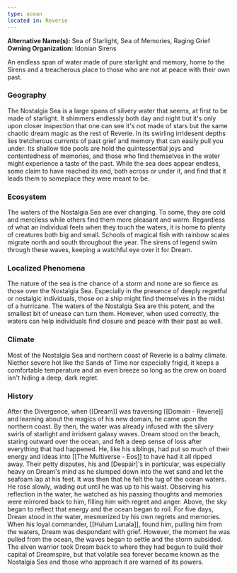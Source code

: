 ```yaml
---
type: ocean
located in: Reverie
---
```


**Alternative Name(s):** Sea of Starlight, Sea of Memories, Raging Grief
**Owning Organization:** Idonian Sirens

An endless span of water made of pure starlight and memory, home to the Sirens and a treacherous place to those who are not at peace with their own past.

### Geography

The Nostalgia Sea is a large spans of silvery water that seems, at first to be made of starlight. It shimmers endlessly both day and night but it's only upon closer inspection that one can see it's not made of stars but the same chaotic dream magic as the rest of Reverie. In its swirling irridesent depths lies tretcherous currents of past grief and memory that can easily pull you under. Its shallow tide pools are hold the quintessential joys and contentedness of memories, and those who find themselves in the water might experience a taste of the past. While the sea does appear endless, some claim to have reached its end, both across or under it, and find that it leads them to someplace they were meant to be.

### Ecosystem

The waters of the Nostalgia Sea are ever changing. To some, they are cold and merciless while others find them more pleasant and warm. Regardless of what an individual feels when they touch the waters, it is home to plenty of creatures both big and small. Schools of magical fish with rainbow scales migrate north and south throughout the year. The sirens of legend swim through these waves, keeping a watchful eye over it for Dream.

### Localized Phenomena

The nature of the sea is the chance of a storm and none are so fierce as those over the Nostalgia Sea. Especially in the presence of deeply regretful or nostalgic individuals, those on a ship might find themselves in the midst of a hurricane. The waters of the Nostalgia Sea are this potent, and the smallest bit of unease can turn them. However, when used correctly, the waters can help individuals find closure and peace with their past as well.

### Climate

Most of the Nostalgia Sea and northern coast of Reverie is a balmy climate. Niether severe hot like the Sands of Time nor especially frigid, it keeps a comfortable temperature and an even breeze so long as the crew on board isn't hiding a deep, dark regret.

### History

After the Divergence, when [[Dream]] was traversing [[Domain - Reverie]] and learning about the magics of his new domain, he came upon the northern coast. By then, the water was already infused with the silvery swirls of starlight and irridsent galaxy waves. Dream stood on the beach, staring outward over the ocean, and felt a deep sense of loss after everything that had happened. He, like his siblings, had put so much of their energy and ideas into [[The Multiverse - Eos]] to have had it all ripped away. Their petty disputes, his and [Despair]'s in particular, was especially heavy on Dream's mind as he slumped down into the wet sand and let the seafoam lap at his feet. It was then that he felt the tug of the ocean waters. He rose slowly, wading out until he was up to his waist. Observing his reflection in the water, he watched as his passing thoughts and memories were mirrored back to him, filling him with regret and anger. Above, the sky began to reflect that energy and the ocean began to roil. For five days, Dream stood in the water, mesmerized by his own regrets and memories. When his loyal commander, [[Hulum Lunala]], found him, pulling him from the waters, Dream was despondant with grief. However, the moment he was pulled from the ocean, the waves began to settle and the storm subsided. The elven warrior took Dream back to where they had begun to build their capital of Dreamspire, but that volatile sea forever became known as the Nostalgia Sea and those who approach it are warned of its powers.